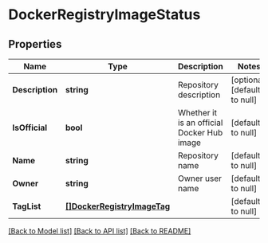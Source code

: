 # DockerRegistryImageStatus

## Properties
Name | Type | Description | Notes
------------ | ------------- | ------------- | -------------
**Description** | **string** | Repository description | [optional] [default to null]
**IsOfficial** | **bool** | Whether it is an official Docker Hub image | [default to null]
**Name** | **string** | Repository name | [default to null]
**Owner** | **string** | Owner user name | [default to null]
**TagList** | [**[]DockerRegistryImageTag**](docker_registry_image_tag.md) |  | [default to null]

[[Back to Model list]](../README.md#documentation-for-models) [[Back to API list]](../README.md#documentation-for-api-endpoints) [[Back to README]](../README.md)


